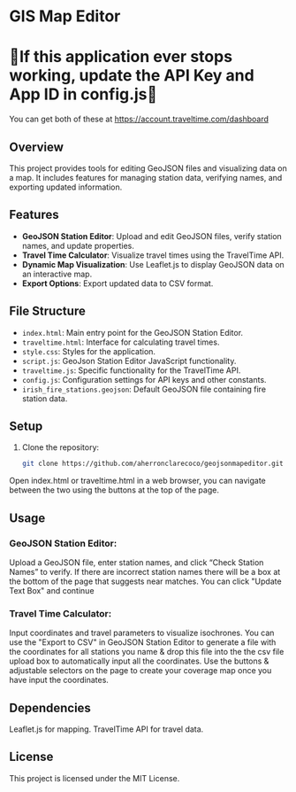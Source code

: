 # GIS Map Editor
# 🚨If this application ever stops working, update the API Key and App ID in config.js🚨
 You can get both of these at https://account.traveltime.com/dashboard
## Overview
This project provides tools for editing GeoJSON files and visualizing data on a map. It includes features for managing station data, verifying names, and exporting updated information.

## Features
- **GeoJSON Station Editor**: Upload and edit GeoJSON files, verify station names, and update properties.
- **Travel Time Calculator**: Visualize travel times using the TravelTime API.
- **Dynamic Map Visualization**: Use Leaflet.js to display GeoJSON data on an interactive map.
- **Export Options**: Export updated data to CSV format.

## File Structure
- `index.html`: Main entry point for the GeoJSON Station Editor.
- `traveltime.html`: Interface for calculating travel times.
- `style.css`: Styles for the application.
- `script.js`: GeoJson Station Editor JavaScript functionality.
- `traveltime.js`: Specific functionality for the TravelTime API.
- `config.js`: Configuration settings for API keys and other constants.
- `irish_fire_stations.geojson`: Default GeoJSON file containing fire station data.

## Setup
1. Clone the repository:
   ```bash
   git clone https://github.com/aherronclarecoco/geojsonmapeditor.git

Open index.html or traveltime.html in a web browser, you can navigate between the two using the buttons at the top of the page.
## Usage
### GeoJSON Station Editor: 
Upload a GeoJSON file, enter station names, and click “Check Station Names” to verify. If there are incorrect station names there will be a box at the bottom of the page that suggests near matches. You can click "Update Text Box" and continue
### Travel Time Calculator:
Input coordinates and travel parameters to visualize isochrones. You can use the "Export to CSV" in GeoJSON Station Editor to generate a file with the coordinates for all stations you name & drop this file into the the csv file upload box to automatically input all the coordinates. Use the buttons & adjustable selectors on the page to create your coverage map once you have input the coordinates.
## Dependencies
Leaflet.js for mapping.
TravelTime API for travel data.
## License
This project is licensed under the MIT License.
